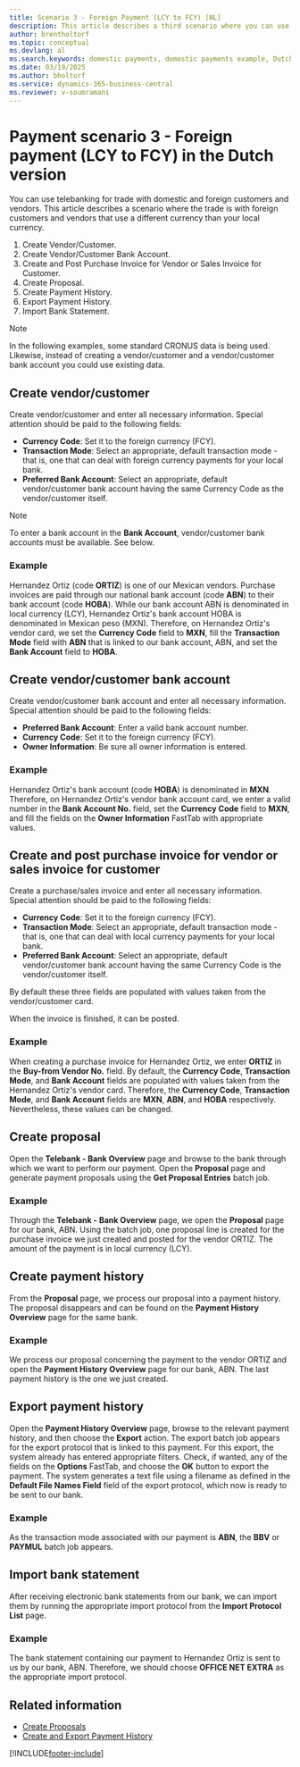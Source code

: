 ```yaml
---
title: Scenario 3 - Foreign Payment (LCY to FCY) [NL]
description: This article describes a third scenario where you can use telebanking for trade with domestic and foreign customers and vendors.
author: brentholtorf
ms.topic: conceptual
ms.devlang: al
ms.search.keywords: domestic payments, domestic payments example, Dutch version, Netherlands
ms.date: 03/19/2025
ms.author: bholtorf
ms.service: dynamics-365-business-central
ms.reviewer: v-soumramani
---
```


# Payment scenario 3 - Foreign payment (LCY  to FCY) in the Dutch version

You can use telebanking for trade with domestic and foreign customers and vendors. This article describes a scenario where the trade is with foreign customers and vendors that use a different currency than your local currency.  

1. Create Vendor/Customer.  
1. Create Vendor/Customer Bank Account.  
1. Create and Post Purchase Invoice for Vendor or Sales Invoice for Customer.  
1. Create Proposal.  
1. Create Payment History.  
1. Export Payment History.  
1. Import Bank Statement.  

> [!NOTE]  
> In the following examples, some standard CRONUS data is being used. Likewise, instead of creating a vendor/customer and a vendor/customer bank account you could use existing data.  

## Create vendor/customer

Create vendor/customer and enter all necessary information. Special attention should be paid to the following fields:  

- **Currency Code**: Set it to the foreign currency (FCY).  
- **Transaction Mode**: Select an appropriate, default transaction mode - that is, one that can deal with foreign currency payments for your local bank.  
- **Preferred Bank Account**: Select an appropriate, default vendor/customer bank account having the same Currency Code as the vendor/customer itself.  

> [!NOTE]  
> To enter a bank account in the **Bank Account**, vendor/customer bank accounts must be available. See below.  

### Example

Hernandez Ortiz (code **ORTIZ**) is one of our Mexican vendors. Purchase invoices are paid through our national bank account (code **ABN**) to their bank account (code **HOBA**). While our bank account ABN is denominated in local currency (LCY), Hernandez Ortiz's bank account HOBA is denominated in Mexican peso (MXN). Therefore, on Hernandez Ortiz's vendor card, we set the **Currency Code** field to **MXN**, fill the **Transaction Mode** field with **ABN** that is linked to our bank account, ABN, and set the **Bank Account** field to **HOBA**.  

## Create vendor/customer bank account

Create vendor/customer bank account and enter all necessary information. Special attention should be paid to the following fields:  

- **Preferred Bank Account**: Enter a valid bank account number.  
- **Currency Code**: Set it to the foreign currency (FCY).  
- **Owner Information**: Be sure all owner information is entered.  

### Example

Hernandez Ortiz's bank account (code **HOBA**) is denominated in **MXN**. Therefore, on Hernandez Ortiz's vendor bank account card, we enter a valid number in the **Bank Account No.** field, set the **Currency Code** field to **MXN**, and fill the fields on the **Owner Information** FastTab with appropriate values.  

## Create and post purchase invoice for vendor or sales invoice for customer

Create a purchase/sales invoice and enter all necessary information. Special attention should be paid to the following fields:  

- **Currency Code**: Set it to the foreign currency (FCY).  
- **Transaction Mode**: Select an appropriate, default transaction mode - that is, one that can deal with local currency payments for your local bank.  
- **Preferred Bank Account**: Select an appropriate, default vendor/customer bank account having the same Currency Code is the vendor/customer itself.  

By default these three fields are populated with values taken from the vendor/customer card.  

When the invoice is finished, it can be posted.  

### Example

When creating a purchase invoice for Hernandez Ortiz, we enter **ORTIZ** in the **Buy-from Vendor No.** field. By default, the **Currency Code**, **Transaction Mode**, and **Bank Account** fields are populated with values taken from the Hernandez Ortiz's vendor card. Therefore, the **Currency Code**, **Transaction Mode**, and **Bank Account** fields are **MXN**, **ABN**, and **HOBA** respectively. Nevertheless, these values can be changed.  

## Create proposal

Open the **Telebank - Bank Overview** page and browse to the bank through which we want to perform our payment. Open the **Proposal** page and generate payment proposals using the **Get Proposal Entries** batch job.  

### Example

Through the **Telebank - Bank Overview** page, we open the **Proposal** page for our bank, ABN. Using the batch job, one proposal line is created for the purchase invoice we just created and posted for the vendor ORTIZ. The amount of the payment is in local currency (LCY).  

## Create payment history

From the **Proposal** page, we process our proposal into a payment history. The proposal disappears and can be found on the **Payment History Overview** page for the same bank.  

### Example

We process our proposal concerning the payment to the vendor ORTIZ and open the **Payment History Overview** page for our bank, ABN. The last payment history is the one we just created.  

## Export payment history

Open the **Payment History Overview** page, browse to the relevant payment history, and then choose the **Export** action. The export batch job appears for the export protocol that is linked to this payment. For this export, the system already has entered appropriate filters. Check, if wanted, any of the fields on the **Options** FastTab, and choose the **OK** button to export the payment. The system generates a text file using a filename as defined in the **Default File Names Field** field of the export protocol, which now is ready to be sent to our bank.  

### Example

As the transaction mode associated with our payment is **ABN**, the **BBV** or **PAYMUL** batch job appears.  

## Import bank statement

After receiving electronic bank statements from our bank, we can import them by running the appropriate import protocol from the **Import Protocol List** page.  

### Example

The bank statement containing our payment to Hernandez Ortiz is sent to us by our bank, ABN. Therefore, we should choose **OFFICE NET EXTRA** as the appropriate import protocol.  

## Related information

- [Create Proposals](how-to-create-proposals.md)   
- [Create and Export Payment History](how-to-create-and-export-payment-history.md)

[!INCLUDE[footer-include](../../includes/footer-banner.md)]
